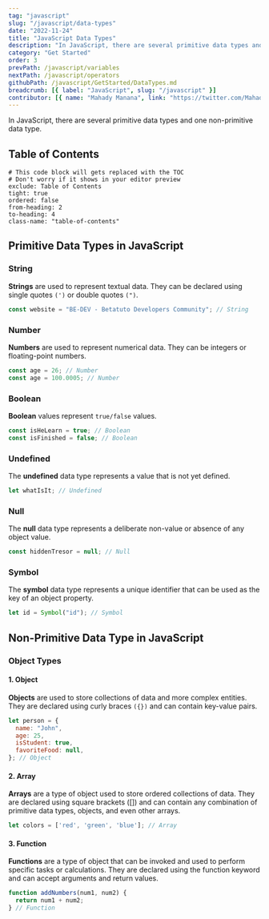 ```yaml
---
tag: "javascript"
slug: "/javascript/data-types"
date: "2022-11-24"
title: "JavaScript Data Types"
description: "In JavaScript, there are several primitive data types and one non-primitive data type: String, Number, Boolean, Null, Undefined, Symbol, Object."
category: "Get Started"
order: 3
prevPath: /javascript/variables
nextPath: /javascript/operators
githubPath: /javascript/GetStarted/DataTypes.md
breadcrumb: [{ label: "JavaScript", slug: "/javascript" }]
contributor: [{ name: "Mahady Manana", link: "https://twitter.com/MahadyManana" }]
---
```


In JavaScript, there are several primitive data types and one non-primitive data type.


## Table of Contents

```toc
# This code block will gets replaced with the TOC
# Don't worry if it shows in your editor preview
exclude: Table of Contents
tight: true
ordered: false
from-heading: 2
to-heading: 4
class-name: "table-of-contents"
```

## Primitive Data Types in JavaScript

### String

**Strings** are used to represent textual data. They can be declared using single quotes `(')` or double quotes `(")`.

```javascript
const website = "BE-DEV - Betatuto Developers Community"; // String
```

### Number

**Numbers** are used to represent numerical data. They can be integers or floating-point numbers.

```javascript
const age = 26; // Number
const age = 100.0005; // Number
```

### Boolean
   
**Boolean** values represent `true/false` values.

```javascript
const isHeLearn = true; // Boolean
const isFinished = false; // Boolean
```

### Undefined

The **undefined** data type represents a value that is not yet defined.

```javascript
let whatIsIt; // Undefined
```

### Null

The **null** data type represents a deliberate non-value or absence of any object value.

```javascript
const hiddenTresor = null; // Null
```

### Symbol

The **symbol** data type represents a unique identifier that can be used as the key of an object property.

```javascript
let id = Symbol("id"); // Symbol
```

## Non-Primitive Data Type in JavaScript

### Object Types

#### 1. **Object**

**Objects** are used to store collections of data and more complex entities. They are declared using curly braces `({})` and can contain key-value pairs.

```javascript
let person = {
  name: "John",
  age: 25,
  isStudent: true,
  favoriteFood: null,
}; // Object
```

#### 2. **Array**

**Arrays** are a type of object used to store ordered collections of data. They are declared using square brackets ([]) and can contain any combination of primitive data types, objects, and even other arrays.

```javascript
let colors = ['red', 'green', 'blue']; // Array
```

#### 3. **Function**

**Functions** are a type of object that can be invoked and used to perform specific tasks or calculations. They are declared using the function keyword and can accept arguments and return values.

```javascript
function addNumbers(num1, num2) {
  return num1 + num2;
} // Function
```
